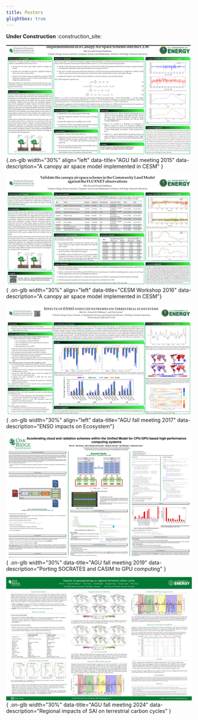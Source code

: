 ```yaml
---
title: Posters
glightbox: true
---
```


__Under Construction__ :construction_site:


![](../_files/canopy_air_space_agufm2015.jpg){.on-glb width="30%" align="left" data-title="AGU fall meeting 2015" data-description="A canopy air space model implemented in CESM" }

![](../_files/canopy_air_space_cesm_workshop2016.jpg){ .on-glb width="30%" align="left" data-title="CESM Workshop 2016" data-description="A canopy air space model implemented in CESM"}

![](../_files/impact_enso_induced_extremes_on_terrestrial_ecosystem_agufm2017.jpg){ .on-glb width="30%" align="left" data-title="AGU fall meeting 2017" data-description="ENSO impacts on Ecosystem"}

![](../_files/gpu_porting_agufm2019.jpg){ .on-glb width="30%" data-title="AGU fall meeting 2019" data-description="Porting SOCRATES and CASIM to GPU computing" }

![](../_files/SAI_regional_terrestrial_ecosystem_poster_agu2024.jpg){ .on-glb width="30%" data-title="AGU fall meeting 2024" data-description="Regional impacts of SAI on terrestrial carbon cycles" }

